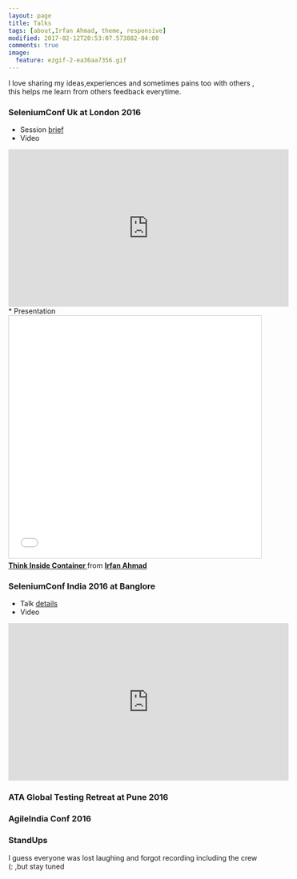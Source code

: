 ```yaml
---
layout: page
title: Talks
tags: [about,Irfan Ahmad, theme, responsive]
modified: 2017-02-12T20:53:07.573882-04:00
comments: true
image:
  feature: ezgif-2-ea36aa7356.gif
---
```


I love sharing my ideas,experiences and sometimes pains too with others , this helps me learn
from others feedback everytime.

### SeleniumConf Uk at London 2016  

* Session <a href="https://2016.seleniumconf.co.uk/sessions/#irfan-ahmad">brief</a>  
* Video  
<iframe width="560" height="315" src="https://www.youtube.com/embed/qYJvwggA6cA" frameborder="0" allowfullscreen></iframe>
* Presentation  
<iframe src="//www.slideshare.net/slideshow/embed_code/key/9jK3TTASs9DP9g" width="595" height="485" frameborder="0" marginwidth="0" marginheight="0" scrolling="no" style="border:1px solid #CCC; border-width:1px; margin-bottom:5px; max-width: 100%;" allowfullscreen> </iframe> <div style="margin-bottom:5px"> <strong> <a href="//www.slideshare.net/IRFANAHMAD60/think-inside-container" title="Think Inside Container " target="_blank">Think Inside Container </a> </strong> from <strong><a target="_blank" href="https://www.slideshare.net/IRFANAHMAD60">Irfan Ahmad</a></strong> </div>

### SeleniumConf India 2016 at Banglore

* Talk <a href="https://irfanahmad.in/Testing-as-a-container">details</a>  
* Video
<iframe width="560" height="315" src="https://www.youtube.com/embed/CCF6A_HDdcI?list=PL9Z-JgiTsOYTd-lsY6fC4zCMLXk1bFzxo" frameborder="0" allowfullscreen></iframe>

### ATA Global Testing Retreat at Pune 2016

### AgileIndia Conf 2016

### StandUps
I guess everyone was lost laughing and forgot recording including the crew (: ,but stay tuned
